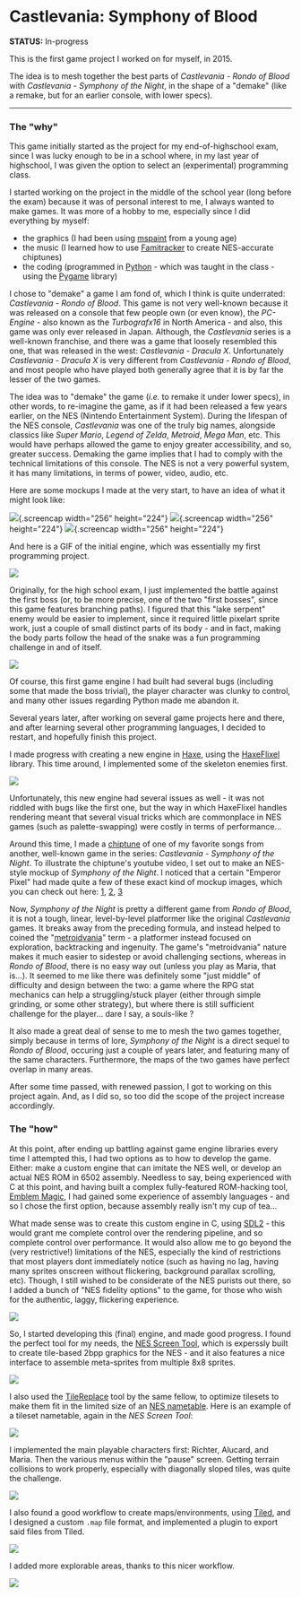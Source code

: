 
# Castlevania: Symphony of Blood

**STATUS:** In-progress

This is the first game project I worked on for myself, in 2015.

The idea is to mesh together the best parts of *Castlevania - Rondo of Blood*
with *Castlevania - Symphony of the Night*, in the shape of a "demake" (like a remake,
but for an earlier console, with lower specs).

---

### The "why"

This game initially started as the project for my end-of-highschool exam, since
I was lucky enough to be in a school where, in my last year of highschool,
I was given the option to select an (experimental) programming class.

I started working on the project in the middle of the school year (long before the exam)
because it was of personal interest to me, I always wanted to make games.
It was more of a hobby to me, especially since I did everything by myself:
- the graphics (I had been using [mspaint](https://en.wikipedia.org/wiki/Microsoft_Paint#Windows_7_and_8.x) from a young age)
- the music (I learned how to use [Famitracker](http://famitracker.com/) to create NES-accurate chiptunes)
- the coding (programmed in [Python](https://www.python.org/) - which was taught in the class - using the [Pygame](https://www.pygame.org/) library)

I chose to "demake" a game I am fond of, which I think is quite underrated: *Castlevania - Rondo of Blood*.
This game is not very well-known because it was released on a console that few people own (or even know), 
the *PC-Engine* - also known as the *Turbografx16* in North America -
and also, this game was only ever released in Japan.
Although, the *Castlevania* series is a well-known franchise, and there was a game that
loosely resembled this one, that was released in the west: *Castlevania - Dracula X*.
Unfortunately *Castlevania - Dracula X* is very different from *Castlevania - Rondo of Blood*,
and most people who have played both generally agree that it is by far the lesser of the two games.

The idea was to "demake" the game (*i.e.* to remake it under lower specs),
in other words, to re-imagine the game, as if it had been released
a few years earlier, on the NES (Nintendo Entertainment System).
During the lifespan of the NES console, *Castlevania* was one of the truly big names,
alongside classics like *Super Mario*, *Legend of Zelda*, *Metroid*, *Mega Man*, etc.
This would have perhaps allowed the game to enjoy greater accessibility, and so, greater success.
Demaking the game implies that I had to comply with the technical limitations of this console.
The NES is not a very powerful system, it has many limitations, in terms of power, video, audio, etc.

Here are some mockups I made at the very start, to have an idea of what it might look like:

![](mockup-1.png){.screencap width="256" height="224"}
![](mockup-2.png){.screencap width="256" height="224"}
![](mockup-3.png){.screencap width="256" height="224"}

And here is a GIF of the initial engine, which was essentially my first programming project.

![](gameplay_python_alpha.gif)

Originally, for the high school exam, I just implemented the battle against the first boss
(or, to be more precise, one of the two "first bosses", since this game features branching paths).
I figured that this "lake serpent" enemy would be easier to implement, since it required little
pixelart sprite work, just a couple of small distinct parts of its body - and in fact,
making the body parts follow the head of the snake was a fun programming challenge in and of itself.

![](gameplay_python_bridge.gif)

Of course, this first game engine I had built had several bugs (including some that made the boss trivial),
the player character was clunky to control, and many other issues regarding Python made me abandon it.

Several years later, after working on several game projects here and there, and after learning several
other programming languages, I decided to restart, and hopefully finish this project.

I made progress with creating a new engine in [Haxe](https://haxe.org), using the [HaxeFlixel](https://haxeflixel.com/) library.
This time around, I implemented some of the skeleton enemies first.

![](gameplay-haxe.gif)

Unfortunately, this new engine had several issues as well - it was not riddled with bugs like the first one,
but the way in which HaxeFlixel handles rendering meant that several visual tricks which are
commonplace in NES games (such as palette-swapping) were costly in terms of performance...

Around this time, I made a [chiptune](/pages/music/chiptunes/index.html) of one of my favorite songs from another, well-known game in the series: *Castlevania - Symphony of the Night*. To illustrate the chiptune's youtube video, I set out to make an NES-style mockup of *Symphony of the Night*. I noticed that a certain "Emperor Pixel" had made quite a few of these exact kind of mockup images, which you can check out here: [1](https://pixeljoint.com/pixelart/82408.htm), [2](https://pixeljoint.com/pixelart/82689.htm), [3](https://pixeljoint.com/pixelart/82857.htm)

Now, *Symphony of the Night* is pretty a different game from *Rondo of Blood*,
it is not a tough, linear, level-by-level platformer like the original *Castlevania* games.
It breaks away from the preceding formula, and instead helped to coined the "[metroidvania](https://en.wikipedia.org/wiki/Metroidvania)"
term - a platformer instead focused on exploration, backtracking and ingenuity.
The game's "metroidvania" nature makes it much easier to sidestep or avoid challenging sections,
whereas in *Rondo of Blood*, there is no easy way out (unless you play as Maria, that is...).
It seemed to me like there was definitely some "just middle" of difficulty and design between the two:
a game where the RPG stat mechanics can help a struggling/stuck player (either through simple grinding,
or some other strategy), but where there is still sufficient challenge for the player... dare I say, a souls-like ?

It also made a great deal of sense to me to mesh the two games together, simply because in terms of lore,
*Symphony of the Night* is a direct sequel to *Rondo of Blood*, occuring just a couple of years later,
and featuring many of the same characters. Furthermore, the maps of the two games have perfect overlap in many areas.

After some time passed, with renewed passion, I got to working on this project again.
And, as I did so, so too did the scope of the project increase accordingly.

### The "how"

At this point, after ending up battling against game engine libraries every time I attempted this,
I had two options as to how to develop the game. Either: make a custom engine that can imitate the NES well,
or develop an actual NES ROM in 6502 assembly. Needless to say, being experienced with C at this point,
and having built a complex fully-featured ROM-hacking tool, [Emblem Magic](/tools/emblem_magic/index.html),
I had gained some experience of assembly languages - and so I chose the first option, because assembly
really isn't my cup of tea...

What made sense was to create this custom engine in C, using [SDL2](https://www.libsdl.org/) - this would grant me
complete control over the rendering pipeline, and so complete control over performance.
It would also allow me to go beyond the (very restrictive!) limitations of the NES, especially
the kind of restrictions that most players dont immediately notice (such as having no lag,
having many sprites onscreen without flickering, background parallax scrolling, etc).
Though, I still wished to be considerate of the NES purists out there, so I added a bunch of
"NES fidelity options" to the game, for those who wish for the authentic, laggy, flickering experience.

![](gameplay-nes_options.gif)

So, I started developing this (final) engine, and made good progress.
I found the perfect tool for my needs, the [NES Screen Tool](https://shiru.untergrund.net/software.shtml), which is
experssly built to create tile-based 2bpp graphics for the NES - and it also
features a nice interface to assemble meta-sprites from multiple 8x8 sprites.

![](workflow-nst-richter.png)

I also used the [TileReplace](https://shiru.untergrund.net/software.shtml) tool by the same fellow, to optimize tilesets
to make them fit in the limited size of an [NES nametable](https://www.nesdev.org/wiki/PPU_nametables).
Here is an example of a tileset nametable, again in the *NES Screen Tool*:

![](workflow-nst-tileset.png)

I implemented the main playable characters first: Richter, Alucard, and Maria.
Then the various menus within the "pause" screen.
Getting terrain collisions to work properly, especially with diagonally sloped tiles,
was quite the challenge.

![](gameplay_c_castle.gif)

I also found a good workflow to create maps/environments, using [Tiled](https://www.mapeditor.org/),
and I designed a custom `.map` file format, and implemented a plugin to export said files from Tiled.

![](workflow-tiled.png)

I added more explorable areas, thanks to this nicer workflow.

![](gameplay_c_caverns.gif)
